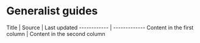 # Generalist guides

Title | Source | Last updated
------------ | -------------
Content in the first column | Content in the second column
